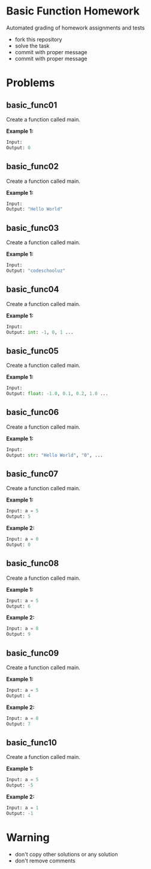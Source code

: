 # Basic Function Homework


Automated grading of homework assignments and tests
- fork this repository
- solve the task
- commit with proper message
- commit with proper message

# Problems
## basic_func01

  Create a function called main.

**Example 1:**

```Python
Input:
Output: 0

```

## basic_func02

  Create a function called main.

**Example 1:**

```Python
Input:
Output: "Hello World"

```

## basic_func03

  Create a function called main.

**Example 1:**

```Python
Input:
Output: "codeschooluz"

```

## basic_func04

  Create a function called main.

**Example 1:**

```Python
Input:
Output: int: -1, 0, 1 ...

```

## basic_func05

  Create a function called main.

**Example 1:**

```Python
Input:
Output: float: -1.0, 0.1, 0.2, 1.0 ...
```

## basic_func06

  Create a function called main.

**Example 1:**

```Python
Input:
Output: str: "Hello World", "0", ...

```

## basic_func07

  Create a function called main.

**Example 1:**

```Python
Input: a = 5
Output: 5

```

**Example 2:**

```Python
Input: a = 0
Output: 0

```

## basic_func08

  Create a function called main.

**Example 1:**

```Python
Input: a = 5
Output: 6

```

**Example 2:**

```Python
Input: a = 8
Output: 9

```

## basic_func09

  Create a function called main.

**Example 1:**

```Python
Input: a = 5
Output: 4

```

**Example 2:**

```Python
Input: a = 8
Output: 7

```

## basic_func10

  Create a function called main.

**Example 1:**

```Python
Input: a = 5
Output: -5

```

**Example 2:**

```Python
Input: a = 1
Output: -1

```

# Warning
- don't copy other solutions or any solution
- don't remove comments
